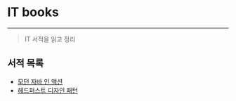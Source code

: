 # IT books
---
> IT 서적을 읽고 정리

## 서적 목록
- [모던 자바 인 액션](https://github.com/heenahan/IT-books/tree/main/src/modern_java_in_action)
- [헤드퍼스트 디자인 패턴](https://github.com/heenahan/IT-books/tree/main/src/head_first_design_patterns) 